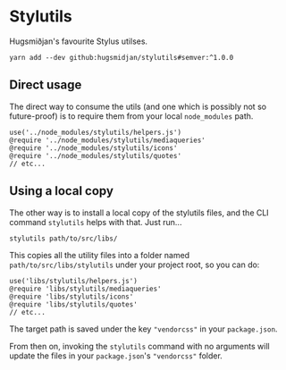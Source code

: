 # Stylutils

Hugsmiðjan's favourite Stylus utilses.

```
yarn add --dev github:hugsmidjan/stylutils#semver:^1.0.0
```

## Direct usage

The direct way to consume the utils (and one which is possibly not so
future-proof) is to require them from your local `node_modules` path.

```styl
use('../node_modules/stylutils/helpers.js')
@require '../node_modules/stylutils/mediaqueries'
@require '../node_modules/stylutils/icons'
@require '../node_modules/stylutils/quotes'
// etc...
```

## Using a local copy

The other way is to install a local copy of the stylutils files, and
the CLI command `stylutils` helps with that. Just run...

```
stylutils path/to/src/libs/
```

This copies all the utility files into a folder named
`path/to/src/libs/stylutils` under your project root, so you can do:

```styl
use('libs/stylutils/helpers.js')
@require 'libs/stylutils/mediaqueries'
@require 'libs/stylutils/icons'
@require 'libs/stylutils/quotes'
// etc...
```

The target path is saved under the key `"vendorcss"` in your `package.json`.

From then on, invoking the `stylutils` command with no arguments will update
the files in your `package.json`'s `"vendorcss"` folder.
